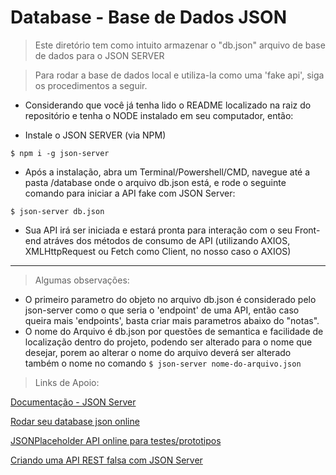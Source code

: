 # Database - Base de Dados JSON

> Este diretório tem como intuito armazenar o "db.json" arquivo de base de dados para o JSON SERVER

> Para rodar a base de dados local e utiliza-la como uma 'fake api', siga os procedimentos a seguir.

- Considerando que você já tenha lido o README localizado na raiz do repositório e tenha o NODE instalado em seu computador, então:

- Instale o JSON SERVER (via NPM)

```
$ npm i -g json-server
```

- Após a instalação, abra um Terminal/Powershell/CMD, navegue até a pasta /database onde o arquivo db.json está, e rode o seguinte comando para iniciar a API fake com JSON Server:

```
$ json-server db.json
```

- Sua API irá ser iniciada e estará pronta para interação com o seu Front-end atráves dos métodos de consumo de API (utilizando AXIOS, XMLHttpRequest ou Fetch como Client, no nosso caso o AXIOS)

--------------------------------------

> Algumas observações:

- O primeiro parametro do objeto no arquivo db.json é considerado pelo json-server como o que seria o 'endpoint' de uma API, então caso queira mais 'endpoints', basta criar mais parametros abaixo do "notas".
- O nome do Arquivo é db.json por questões de semantica e facilidade de localização dentro do projeto, podendo ser alterado para o nome que desejar, porem ao alterar o nome do arquivo deverá ser alterado também o nome no comando `$ json-server nome-do-arquivo.json`

> Links de Apoio:

[Documentação - JSON Server](https://github.com/typicode/json-server)

[Rodar seu database json online](https://my-json-server.typicode.com/)

[JSONPlaceholder API online para testes/prototipos](http://jsonplaceholder.typicode.com/)

[Criando uma API REST falsa com JSON Server](https://code.tutsplus.com/pt/tutorials/fake-rest-api-up-and-running-using-json-server--cms-27871)